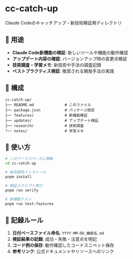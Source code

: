 # cc-catch-up

Claude Codeのキャッチアップ・新技術検証用ディレクトリ

## 🎯 用途

- **Claude Code新機能の検証**: 新しいツールや機能の動作確認
- **アップデート内容の確認**: バージョンアップ時の変更点検証
- **技術調査・学習メモ**: 新技術や手法の調査記録
- **ベストプラクティス検証**: 推奨される開発手法の実践

## 📁 構成

```
cc-catch-up/
├── README.md              # このファイル
├── package.json           # パッケージ設定
├── features/              # 新機能検証
├── updates/               # アップデート検証  
├── research/              # 技術調査
└── notes/                 # 学習メモ
```

## 🚀 使い方

```bash
# このワークスペースに移動
cd cc-catch-up

# 依存関係インストール
pnpm install

# 検証スクリプト実行
pnpm run verify

# 新機能テスト
pnpm run test:features
```

## 📝 記録ルール

1. **日付ベースファイル命名**: `YYYY-MM-DD_機能名.md`
2. **検証結果の記録**: 成功・失敗・注意点を明記
3. **コード例の保存**: 動作確認したコードスニペット保存
4. **参考リンク**: 公式ドキュメントやリソースへのリンク